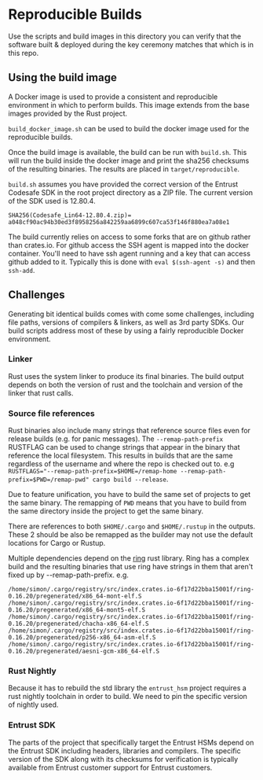 # Reproducible Builds

Use the scripts and build images in this directory you can verify that the
software built & deployed during the key ceremony matches that which is in this
repo.

## Using the build image

A Docker image is used to provide a consistent and reproducible environment in
which to perform builds. This image extends from the base images provided by the
Rust project.

`build_docker_image.sh` can be used to build the docker image used for the
reproducible builds.

Once the build image is available, the build can be run with `build.sh`. This
will run the build inside the docker image and print the sha256 checksums
of the resulting binaries. The results are placed in `target/reproducible`.

`build.sh` assumes you have provided the correct version of the Entrust Codesafe SDK in
the root project directory as a ZIP file. The current version of the SDK used is 12.80.4.

```
SHA256(Codesafe_Lin64-12.80.4.zip)= a048cf90ac94b30ed3f8958256a842259aa6899c607ca53f146f880ea7a08e1
```

The build currently relies on access to some forks that are on github rather than
crates.io. For github access the SSH agent is mapped into the docker container.
You'll need to have ssh agent running and a key that can access github added to it.
Typically this is done with `eval $(ssh-agent -s)` and then `ssh-add`.


## Challenges

Generating bit identical builds comes with come some challenges, including
file paths, versions of compilers & linkers, as well as 3rd party SDKs. Our
build scripts address most of these by using a fairly reproducible Docker
environment.

### Linker

Rust uses the system linker to produce its final binaries. The build output
depends on both the version of rust and the toolchain and version of the linker
that rust calls.

### Source file references

Rust binaries also include many strings that reference source files even for
release builds (e.g. for panic messages). The `--remap-path-prefix` RUSTFLAG can
be used to change strings that appear in the binary that reference the local
filesystem. This results in builds that are the same regardless of the username
and where the repo is checked out to. e.g
`RUSTFLAGS="--remap-path-prefix=$HOME=/remap-home
--remap-path-prefix=$PWD=/remap-pwd" cargo build --release`.

Due to feature unification, you have to build the same set of projects to get the
same binary. The remapping of `PWD` means that you have to build from the same
directory inside the project to get the same binary.

There are references to both `$HOME/.cargo` and `$HOME/.rustup` in the outputs. These
2 should be also be remapped as the builder may not use the default locations
for Cargo or Rustup.

Multiple dependencies depend on the [ring](https://github.com/briansmith/ring)
rust library. Ring has a complex build and the resulting binaries that use ring
have strings in them that aren't fixed up by --remap-path-prefix. e.g.

```
/home/simon/.cargo/registry/src/index.crates.io-6f17d22bba15001f/ring-0.16.20/pregenerated/x86_64-mont-elf.S
/home/simon/.cargo/registry/src/index.crates.io-6f17d22bba15001f/ring-0.16.20/pregenerated/x86_64-mont5-elf.S
/home/simon/.cargo/registry/src/index.crates.io-6f17d22bba15001f/ring-0.16.20/pregenerated/chacha-x86_64-elf.S
/home/simon/.cargo/registry/src/index.crates.io-6f17d22bba15001f/ring-0.16.20/pregenerated/p256-x86_64-asm-elf.S
/home/simon/.cargo/registry/src/index.crates.io-6f17d22bba15001f/ring-0.16.20/pregenerated/aesni-gcm-x86_64-elf.S
```

### Rust Nightly

Because it has to rebuild the std library the `entrust_hsm` project requires a
rust nightly toolchain in order to build. We need to pin the specific version
of nightly used.

### Entrust SDK

The parts of the project that specifically target the Entrust HSMs depend on the
Entrust SDK including headers, libraries and compilers. The specific version of
the SDK along with its checksums for verification is typically available from
Entrust customer support for Entrust customers.
